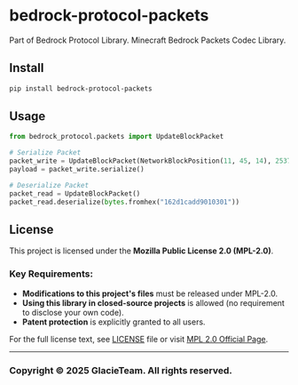 # bedrock-protocol-packets
Part of Bedrock Protocol Library. Minecraft Bedrock Packets Codec Library.

## Install
```bash
pip install bedrock-protocol-packets
```

## Usage
```Python
from bedrock_protocol.packets import UpdateBlockPacket

# Serialize Packet
packet_write = UpdateBlockPacket(NetworkBlockPosition(11, 45, 14), 2537812, 3, 0)
payload = packet_write.serialize()

# Deserialize Packet
packet_read = UpdateBlockPacket()
packet_read.deserialize(bytes.fromhex("162d1cadd9010301"))
```

## License
This project is licensed under the **Mozilla Public License 2.0 (MPL-2.0)**.  

### Key Requirements:
- **Modifications to this project's files** must be released under MPL-2.0.  
- **Using this library in closed-source projects** is allowed (no requirement to disclose your own code).  
- **Patent protection** is explicitly granted to all users.  

For the full license text, see [LICENSE](LICENSE) file or visit [MPL 2.0 Official Page](https://www.mozilla.org/en-US/MPL/2.0/).  

---


### Copyright © 2025 GlacieTeam. All rights reserved.